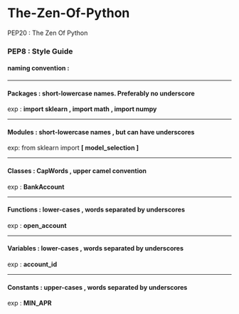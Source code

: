 # The-Zen-Of-Python
PEP20 : The Zen Of Python


### PEP8 : Style Guide 

#### naming convention :

----

#### Packages : short-lowercase names. Preferably no underscore

exp : <strong>import sklearn , import math , import numpy</strong>

----

#### Modules : short-lowercase names , but can have underscores

exp: from sklearn import <strong>[ model_selection ] </strong> 

----

#### Classes : CapWords , upper camel convention

exp : <strong> BankAccount </strong>

----

#### Functions : lower-cases , words separated by underscores

exp : <strong> open_account </strong>

----

#### Variables : lower-cases , words separated by underscores

exp : <strong> account_id </strong>

----

#### Constants : upper-cases , words separated by underscores

exp : <strong> MIN_APR </strong>

